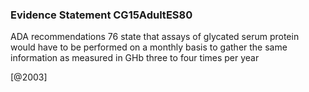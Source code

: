 ### Evidence Statement CG15AdultES80
ADA recommendations 76 state that assays of glycated serum protein would have to be performed on a monthly basis to gather the same information as measured in GHb three to four times per year



[@2003]
